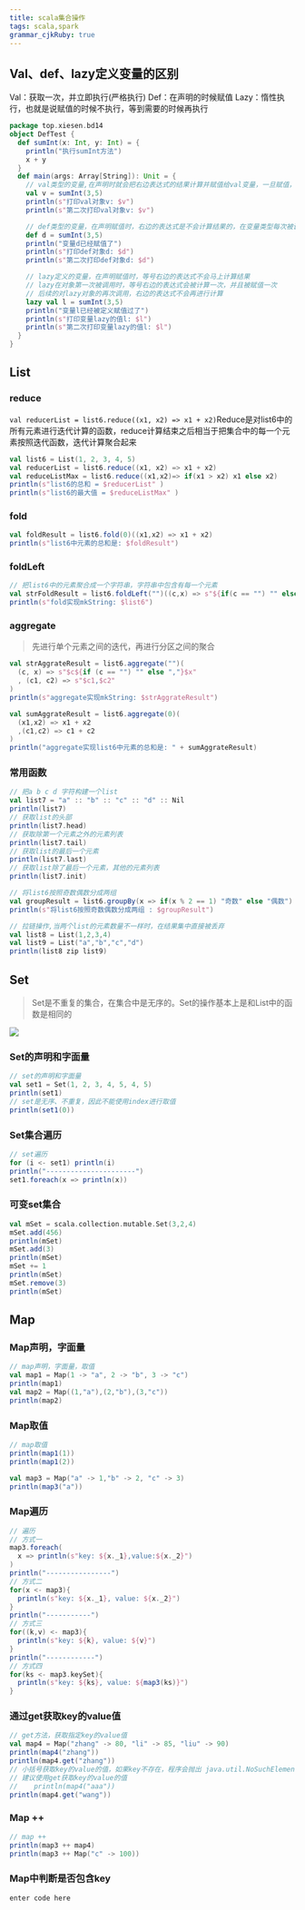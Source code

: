 ```yaml
---
title: scala集合操作
tags: scala,spark
grammar_cjkRuby: true
---
```


## Val、def、lazy定义变量的区别

Val：获取一次，并立即执行(严格执行)
Def：在声明的时候赋值
Lazy：惰性执行，也就是说赋值的时候不执行，等到需要的时候再执行

``` scala
package top.xiesen.bd14
object DefTest {
  def sumInt(x: Int, y: Int) = {
    println("执行sumInt方法")
    x + y
  }
  def main(args: Array[String]): Unit = {
    // val类型的变量,在声明时就会把右边表达式的结果计算并赋值给val变量，一旦赋值，右边的表达式不再计算
    val v = sumInt(3,5)
    println(s"打印val对象v: $v")
    println(s"第二次打印val对象v: $v")

    // def类型的变量，在声明赋值时，右边的表达式是不会计算结果的，在变量类型每次被调用的时候，等号右边的表达式都会被计算一次
    def d = sumInt(3,5)
    println("变量d已经赋值了")
    println(s"打印def对象d: $d")
    println(s"第二次打印def对象d: $d")

    // lazy定义的变量，在声明赋值时，等号右边的表达式不会马上计算结果
    // lazy在对象第一次被调用时，等号右边的表达式会被计算一次，并且被赋值一次
    // 后续的对lazy对象的再次调用，右边的表达式不会再进行计算
    lazy val l = sumInt(3,5)
    println("变量l已经被定义赋值过了")
    println(s"打印变量lazy的值l: $l")
    println(s"第二次打印变量lazy的值l: $l")
  }
}
```

## List

### reduce

`val reducerList = list6.reduce((x1, x2) => x1 + x2)`Reduce是对list6中的所有元素进行迭代计算的函数，reduce计算结束之后相当于把集合中的每一个元素按照迭代函数，迭代计算聚合起来

``` scala
val list6 = List(1, 2, 3, 4, 5)
val reducerList = list6.reduce((x1, x2) => x1 + x2)
val reduceListMax = list6.reduce((x1,x2)=> if(x1 > x2) x1 else x2)
println(s"list6的总和 = $reducerList" )
println(s"list6的最大值 = $reduceListMax" )
```

### fold 

``` scala
val foldResult = list6.fold(0)((x1,x2) => x1 + x2)
println(s"list6中元素的总和是: $foldResult")
```

### foldLeft

``` scala
// 把list6中的元素聚合成一个字符串，字符串中包含有每一个元素
val strFoldResult = list6.foldLeft("")((c,x) => s"${if(c == "") "" else ","}$x")
println(s"fold实现mkString: $list6")
```

### aggregate

> 先进行单个元素之间的迭代，再进行分区之间的聚合

``` scala
val strAggrateResult = list6.aggregate("")(
  (c, x) => s"$c${if (c == "") "" else ","}$x"
  , (c1, c2) => s"$c1,$c2"
)
println(s"aggregate实现mkString: $strAggrateResult")

val sumAggrateResult = list6.aggregate(0)(
  (x1,x2) => x1 + x2
  ,(c1,c2) => c1 + c2
)
println("aggregate实现list6中元素的总和是: " + sumAggrateResult)
```

### 常用函数

``` scala
// 把a b c d 字符构建一个list
val list7 = "a" :: "b" :: "c" :: "d" :: Nil
println(list7)
// 获取list的头部
println(list7.head)
// 获取除第一个元素之外的元素列表
println(list7.tail)
// 获取list的最后一个元素
println(list7.last)
// 获取list除了最后一个元素，其他的元素列表
println(list7.init)

// 将list6按照奇数偶数分成两组
val groupResult = list6.groupBy(x => if(x % 2 == 1) "奇数" else "偶数")
println(s"将list6按照奇数偶数分成两组 : $groupResult")

// 拉链操作,当两个list的元素数量不一样时，在结果集中直接被丢弃
val list8 = List(1,2,3,4)
val list9 = List("a","b","c","d")
println(list8 zip list9)
```

## Set

> Set是不重复的集合，在集合中是无序的。Set的操作基本上是和List中的函数是相同的

![][1]

### Set的声明和字面量

``` scala
// set的声明和字面量
val set1 = Set(1, 2, 3, 4, 5, 4, 5)
println(set1)
// set是无序、不重复，因此不能使用index进行取值
println(set1(0))
```
### Set集合遍历

``` scala
// set遍历
for (i <- set1) println(i)
println("----------------------")
set1.foreach(x => println(x))
```

### 可变set集合

``` scala
val mSet = scala.collection.mutable.Set(3,2,4)
mSet.add(456)
println(mSet)
mSet.add(3)
println(mSet)
mSet += 1
println(mSet)
mSet.remove(3)
println(mSet)
```

## Map

### Map声明，字面量

``` scala
// map声明，字面量，取值
val map1 = Map(1 -> "a", 2 -> "b", 3 -> "c")
println(map1)
val map2 = Map((1,"a"),(2,"b"),(3,"c"))
println(map2)
```

### Map取值

``` scala
// map取值
println(map1(1))
println(map1(2))

val map3 = Map("a" -> 1,"b" -> 2, "c" -> 3)
println(map3("a"))
```

### Map遍历

``` scala
// 遍历
// 方式一
map3.foreach(
  x => println(s"key: ${x._1},value:${x._2}")
)
println("----------------")
// 方式二
for(x <- map3){
  println(s"key: ${x._1}, value: ${x._2}")
}
println("-----------")
// 方式三
for((k,v) <- map3){
  println(s"key: ${k}, value: ${v}")
}
println("------------")
// 方式四
for(ks <- map3.keySet){
  println(s"key: ${ks}, value: ${map3(ks)}")
}
```

### 通过get获取key的value值

``` scala
// get方法，获取指定key的value值
val map4 = Map("zhang" -> 80, "li" -> 85, "liu" -> 90)
println(map4("zhang"))
println(map4.get("zhang"))
// 小括号获取key的value的值，如果key不存在，程序会抛出 java.util.NoSuchElementException 异常
// 建议使用get获取key的value的值
//    println(map4("aaa"))
println(map4.get("wang"))
```
### Map ++

``` scala
// map ++
println(map3 ++ map4)
println(map3 ++ Map("c" -> 100))
```

### Map中判断是否包含key

``` stylus
enter code here
```



  [1]: https://www.github.com/xiesen310/notes_Images/raw/master/images/1510742262626.jpg